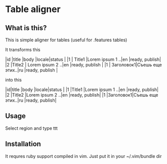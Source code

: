 # Table aligner

What is this?
------------
This is simple aligner for tables (useful for .features tables)

It transforms this

 |id |title     |body            |locale|status        |
|1  | Title1    |Lorem ipsum 1 ..|en    |ready, publish|
	|2 |Title2    |  Lorem ipsum 2 ..|en    |ready, publish  |
	|1 |   Заголовок1|Съешь еще этих..|ru    |ready, publish |

into this

|id|title     |body            |locale|status        |
|1 |Title1    |Lorem ipsum 1 ..|en    |ready, publish|
|2 |Title2    |Lorem ipsum 2 ..|en    |ready, publish|
|1 |Заголовок1|Съешь еще этих..|ru    |ready, publish|


Usage
-----------
Select region and type ttt

Installation
--------------
It requres ruby support compiled in vim. Just put it in your ~/.vim/bundle dir
